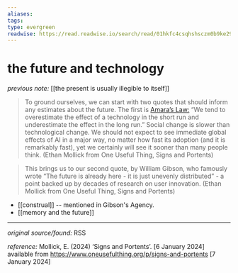 ```yaml
---
aliases: 
tags: 
type: evergreen
readwise: https://read.readwise.io/search/read/01hkfc4csqhshsczm0b9ke2935
---
```


# the future and technology

_previous note:_ [[the present is usually illegible to itself]]

> To ground ourselves, we can start with two quotes that should inform any estimates about the future. The first is [Amara’s Law:](https://substack.com/redirect/061edffd-10f9-473e-8dab-1702e77e3d43?j=eyJ1IjoiYXZ6eDQifQ.G0OEO2hYU5EfmDn6Y1N-lMJfqyCMC6azYH_trtWPtnc) “We tend to overestimate the effect of a technology in the short run and underestimate the effect in the long run.” Social change is slower than technological change. We should not expect to see immediate global effects of AI in a major way, no matter how fast its adoption (and it is remarkably fast), yet we certainly will see it sooner than many people think. (Ethan Mollick from One Useful Thing, Signs and Portents)

> This brings us to our second quote, by William Gibson, who famously wrote “The future is already here - it is just unevenly distributed” - a point backed up by decades of research on user innovation. (Ethan Mollick from One Useful Thing, Signs and Portents)

- [[construal]] -- mentioned in Gibson's Agency.
- [[memory and the future]]

---

_original source/found:_ RSS

_reference:_ Mollick, E. (2024) ‘Signs and Portents’. [6 January 2024] available from <https://www.oneusefulthing.org/p/signs-and-portents> [7 January 2024]



